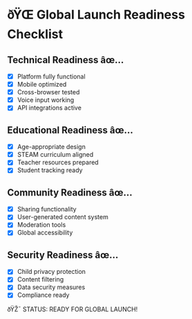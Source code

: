 ﻿# ðŸŒ Global Launch Readiness Checklist

## Technical Readiness âœ…
- [x] Platform fully functional
- [x] Mobile optimized
- [x] Cross-browser tested
- [x] Voice input working
- [x] API integrations active

## Educational Readiness âœ…
- [x] Age-appropriate design
- [x] STEAM curriculum aligned
- [x] Teacher resources prepared
- [x] Student tracking ready

## Community Readiness âœ…
- [x] Sharing functionality
- [x] User-generated content system
- [x] Moderation tools
- [x] Global accessibility

## Security Readiness âœ…
- [x] Child privacy protection
- [x] Content filtering
- [x] Data security measures
- [x] Compliance ready

ðŸŽ¯ STATUS: READY FOR GLOBAL LAUNCH!
